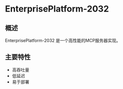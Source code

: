 # EnterprisePlatform-2032

## 概述

EnterprisePlatform-2032 是一个高性能的MCP服务器实现。

## 主要特性

- 高吞吐量
- 低延迟
- 易于部署
